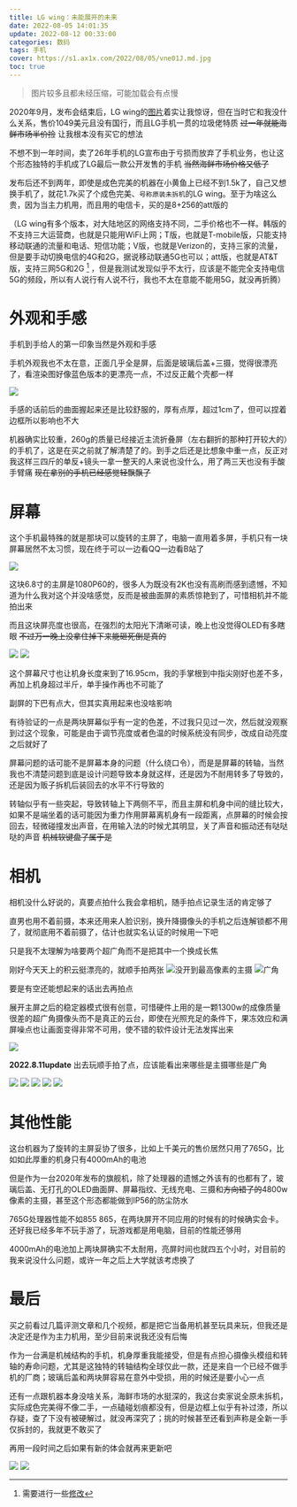 ```yaml
---
title: LG wing：未能展开的未来
date: 2022-08-05 14:01:35
update: 2022-08-12 00:33:00
categories: 数码
tags: 手机
cover: https://s1.ax1x.com/2022/08/05/vne01J.md.jpg
toc: true
---
```


> 图片较多且都未经压缩，可能加载会有点慢

2020年9月，发布会结束后，LG wing的[图片](https://www.lg.com/global/lgwing)着实让我惊讶，但在当时它和我没什么关系，售价1049美元且没有国行，而且LG手机一贯的垃圾佬特质 ~~过一年就能海鲜市场半价捡~~ 让我根本没有买它的想法

不想不到一年时间，卖了26年手机的LG宣布由于亏损而放弃了手机业务，也让这个形态独特的手机成了LG最后一款公开发售的手机 ~~当然海鲜市场价格又低了~~

发布后还不到两年，即使是成色完美的机器在小黄鱼上已经不到1.5k了，自己又想换手机了，就花1.7k买了个成色完美、``号称原装未拆机``的LG wing。至于为啥这么贵，因为当主力机用，而且用的电信卡，买的是8+256的att版的

<!--more-->

（LG wing有多个版本，对大陆地区的网络支持不同，二手价格也不一样。韩版的不支持三大运营商，也就是只能用WiFi上网；T版，也就是T-mobile版，只能支持移动联通的流量和电话、短信功能；V版，也就是Verizon的，支持三家的流量，但是要手动切换电信的4G和2G，据说移动联通5G也可以；att版，也就是AT&T版，支持三网5G和2G [^1] ，但是我测试发现似乎不太行，应该是不能完全支持电信5G的频段，所以有人说行有人说不行，我也不太在意能不能用5G，就没再折腾）

# 外观和手感

手机到手给人的第一印象当然是外观和手感

手机外观我也不太在意，正面几乎全是屏，后面是玻璃后盖+三摄，觉得很漂亮了，看渲染图好像蓝色版本的更漂亮一点，不过反正戴个壳都一样

![](https://s1.ax1x.com/2022/08/05/vnewp4.jpg)

手感的话前后的曲面握起来还是比较舒服的，厚有点厚，超过1cm了，但可以捏着边框所以影响也不大

机器确实比较重，260g的质量已经接近主流折叠屏（左右翻折的那种打开较大的）的手机了，这是在买之前就了解清楚了的。到手之后还是比想象中重一点，反正对我这样三四斤的单反+镜头一拿一整天的人来说也没什么，用了两三天也没有手酸手臂痛 ~~现在拿别的手机已经感觉轻飘飘了~~

# 屏幕

这个手机最特殊的就是那块可以旋转的主屏了，电脑一直用着多屏，手机只有一块屏幕居然不太习惯，现在终于可以一边看QQ一边看B站了

![](https://s1.ax1x.com/2022/08/05/vne01J.jpg)

这块6.8寸的主屏是1080P60的，很多人为既没有2K也没有高刷而感到遗憾，不知道为什么我对这个并没啥感觉，反而是被曲面屏的素质惊艳到了，可惜相机并不能拍出来

而且这块屏亮度也很高，在强烈的太阳光下清晰可读，晚上也没觉得OLED有多瞎眼 ~~不过万一晚上没拿住掉下来能砸死倒是真的~~

![](https://s1.ax1x.com/2022/08/05/vneahF.jpg)
![](https://s1.ax1x.com/2022/08/05/vneUtU.jpg)

这个屏幕尺寸也让机身长度来到了16.95cm，我的手掌根到中指尖刚好也差不多，再加上机身超过半斤，单手操作再也不可能了

副屏的下巴有点大，但其实真用起来也没啥影响

有待验证的一点是两块屏幕似乎有一定的色差，不过我只见过一次，然后就没观察到过这个现象，可能是由于调节亮度或者色温的时候系统没有同步，改成自动亮度之后就好了

屏幕问题的话可能不是屏幕本身的问题（什么绕口令），而是是屏幕的转轴，当然我也不清楚问题到底是设计问题导致本身就这样，还是因为不耐用转多了导致的，还是因为贩子拆机后装回去的水平不行导致的

转轴似乎有一些突起，导致转轴上下两侧不平，而且主屏和机身中间的缝比较大，如果不是端坐着的话可能因为重力作用屏幕离机身有一段距离，点屏幕的时候会按回去，轻微碰撞发出声音，在用输入法的时候尤其明显，关了声音和振动还有哒哒哒的声音 ~~机械软键盘了属于是~~ 

# 相机

相机没什么好说的，真要点拍什么我会拿相机，随手拍点记录生活的肯定够了

直男也用不着前摄，本来还用来人脸识别，换升降摄像头的手机之后连解锁都不用了，就彻底用不着前摄了，估计也就实名认证的时候用一下吧

只是我不太理解为啥要两个超广角而不是把其中一个换成长焦

刚好今天天上的积云挺漂亮的，就顺手拍两张
![没开到最高像素的主摄](https://s1.ax1x.com/2022/08/05/vnCxXT.jpg)
![广角](https://s1.ax1x.com/2022/08/05/vneNkT.jpg)

要是有空还能想起来的话出去再拍点

展开主屏之后的稳定器模式很有创意，可惜硬件上用的是一颗1300w的成像质量很差的超广角摄像头而不是真正的云台，即使在光照充足的条件下，果冻效应和满屏噪点也让画面变得非常不可用，使不错的软件设计无法发挥出来

![](https://s1.ax1x.com/2022/08/05/vnC2tA.png)

**2022.8.11update** 出去玩顺手拍了点，应该能看出来哪些是主摄哪些是广角

![](https://s1.ax1x.com/2022/08/12/vG7BE4.jpg)
![](https://s1.ax1x.com/2022/08/12/vG7DUJ.jpg)
![](https://s1.ax1x.com/2022/08/12/vG7yCR.jpg)
![](https://s1.ax1x.com/2022/08/12/vG7r59.jpg)
![](https://s1.ax1x.com/2022/08/12/vG7wbF.jpg)

# 其他性能

这台机器为了旋转的主屏妥协了很多，比如上千美元的售价居然只用了765G，比如如此厚重的机身只有4000mAh的电池

但是作为一台2020年发布的旗舰机，除了处理器的遗憾之外该有的也都有了，玻璃后盖、无打孔的OLED曲面屏、屏幕指纹、无线充电、三摄和~~方向错了的~~4800w像素的主摄，甚至这个形态都能做到IP56的防尘防水

765G处理器性能不如855 865，在两块屏开不同应用的时候有的时候确实会卡。还好我已经多年不玩手游了，玩游戏都是用电脑，目前的性能还够用

4000mAh的电池加上两块屏确实不太耐用，亮屏时间也就四五个小时，对目前的我来说没什么问题，或许一年之后上大学就该考虑换了

# 最后

买之前看过几篇评测文章和几个视频，都是把它当备用机甚至玩具来玩，但我还是决定还是作为主力机用，至少目前来说我还没有后悔

作为一台满是机械结构的手机，机身厚重我能接受，但是有点担心摄像头模组和转轴的寿命问题，尤其是这独特的转轴结构全球仅此一款，还是来自一个已经不做手机的厂商；玻璃后盖和两块屏容易在意外中受损，用的时候还是要小心一点

还有一点跟机器本身没啥关系，海鲜市场的水挺深的，我这台卖家说全原未拆机，实际成色完美得不像二手，一点磕碰划痕都没有，但是边框上似乎有补过漆，所以存疑，查了下没有被硬解过，就没再深究了；挑的时候甚至还看到声称是全新一手仅拆封的，我就更不敢买了

再用一段时间之后如果有新的体会就再来更新吧

![](https://s1.ax1x.com/2022/08/05/vn9e8x.png)
![](https://s1.ax1x.com/2022/08/05/vnpWEd.png)

[^1]: 需要进行一些[修改](https://www.coolapk.com/feed/28658563?shareKey=OGJlNTlhNDMxMzY5NjJlNDA4ZmQ)